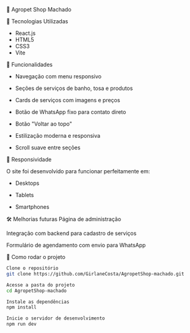 🐾 Agropet Shop Machado

 🚀 Tecnologias Utilizadas

 - React.js
- HTML5
- CSS3
- Vite

📸 Funcionalidades

- Navegação com menu responsivo
  
- Seções de serviços de banho, tosa e produtos
  
- Cards de serviços com imagens e preços
  
- Botão de WhatsApp fixo para contato direto
  
- Botão "Voltar ao topo"
  
- Estilização moderna e responsiva
  
- Scroll suave entre seções

📱 Responsividade

O site foi desenvolvido para funcionar perfeitamente em:

- Desktops
  
- Tablets
  
- Smartphones

🛠️ Melhorias futuras
Página de administração

Integração com backend para cadastro de serviços

Formulário de agendamento com envio para WhatsApp

  📂 Como rodar o projeto

```bash
Clone o repositório
git clone https://github.com/GirlaneCosta/AgropetShop-machado.git

Acesse a pasta do projeto
cd AgropetShop-machado

Instale as dependências
npm install

Inicie o servidor de desenvolvimento
npm run dev


